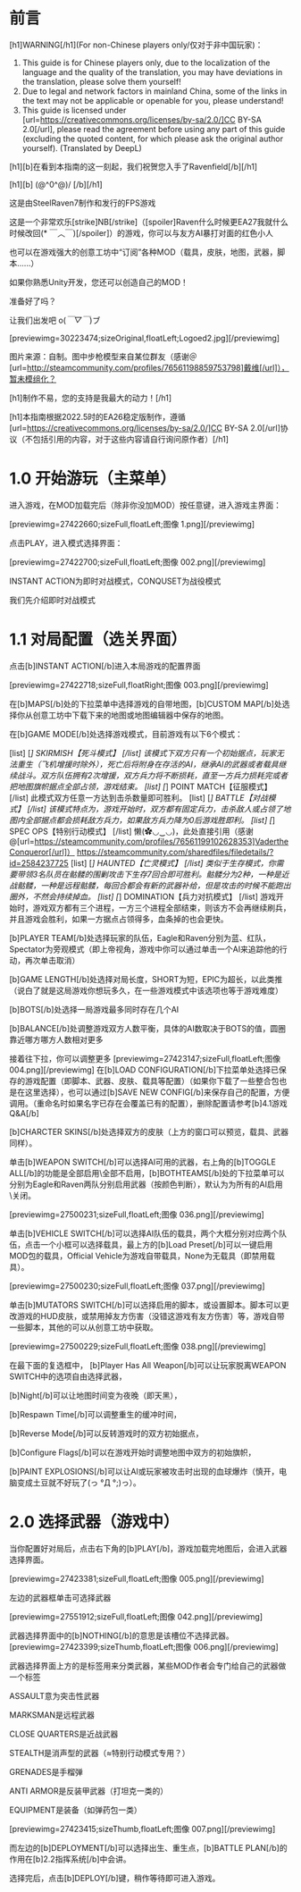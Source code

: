 # 前言
[h1]WARNING[/h1](For non-Chinese players only/仅对于非中国玩家)：
1. This guide is for Chinese players only, due to the localization of the language and the quality of the translation, you may have deviations in the translation, please solve them yourself!
2. Due to legal and network factors in mainland China, some of the links in the text may not be applicable or openable for you, please understand!
3. This guide is licensed under [url=https://creativecommons.org/licenses/by-sa/2.0/]CC BY-SA 2.0[/url], please read the agreement before using any part of this guide (excluding the quoted content, for which please ask the original author yourself).
(Translated by DeepL)

[h1][b]在看到本指南的这一刻起，我们祝贺您入手了Ravenfield[/b][/h1]

[h1][b] \(@^0^@)/ [/b][/h1]

这是由SteelRaven7制作和发行的FPS游戏

这是一个非常欢乐[strike]NB[/strike]（[spoiler]Raven什么时候更EA27我就什么时候改回(* ￣︿￣)[/spoiler]）的游戏，你可以与友方AI暴打对面的红色小人

也可以在游戏强大的创意工坊中“订阅”各种MOD（载具，皮肤，地图，武器，脚本......）

如果你熟悉Unity开发，您还可以创造自己的MOD！

准备好了吗？

让我们出发吧 o(*￣▽￣*)ブ

[previewimg=30223474;sizeOriginal,floatLeft;Logoed2.jpg][/previewimg]

图片来源：自制。图中步枪模型来自某位群友（感谢＠[url=http://steamcommunity.com/profiles/76561198859753798]戴维[/url]），暂未模组化？

[h1]制作不易，您的支持是我最大的动力！[/h1]

[h1]本指南根据2022.5时的EA26稳定版制作，遵循[url=https://creativecommons.org/licenses/by-sa/2.0/]CC BY-SA 2.0[/url]协议（不包括引用的内容，对于这些内容请自行询问原作者）[/h1]

# 1.0 开始游玩（主菜单）
进入游戏，在MOD加载完后（除非你没加MOD）按任意键，进入游戏主界面：

[previewimg=27422660;sizeFull,floatLeft;图像 1.png][/previewimg]

点击PLAY，进入模式选择界面：

[previewimg=27422700;sizeFull,floatLeft;图像 002.png][/previewimg]

INSTANT ACTION为即时对战模式，CONQUSET为战役模式

我们先介绍即时对战模式

# 1.1 对局配置（选关界面）
点击[b]INSTANT ACTION[/b]进入本局游戏的配置界面

[previewimg=27422718;sizeFull,floatRight;图像 003.png][/previewimg]

在[b]MAPS[/b]处的下拉菜单中选择游戏的自带地图，[b]CUSTOM MAP[/b]处选择你从创意工坊中下载下来的地图或地图编辑器中保存的地图。

在[b]GAME MODE[/b]处选择游戏模式，目前游戏有以下6个模式：

[list]
[*] SKIRMISH【死斗模式】
[/list]
该模式下双方只有一个初始据点，玩家无法重生（飞机增援时除外），死亡后将附身在存活的AI，继承AI的武器或者载具继续战斗。双方队伍拥有2次增援，双方兵力将不断损耗，直至一方兵力损耗完或者把地图旗帜据点全部占领，游戏结束。
[list]
[*] POINT MATCH【征服模式】
[/list]
此模式双方任意一方达到击杀数量即可胜利。
[list]
[*] BATTLE【对战模式】
[/list]
该模式特点为，游戏开始时，双方都有固定兵力，击杀敌人或占领了地图内全部据点都会损耗敌方兵力，如果敌方兵力降为0后游戏胜即利。
[list]
[*] SPEC OPS【特别行动模式】
[/list]
懒(✿◡‿◡)，此处直接引用（感谢 @[url=https://steamcommunity.com/profiles/76561199102628353]VadertheConqueror[/url]）
https://steamcommunity.com/sharedfiles/filedetails/?id=2584237725
[list]
[*] HAUNTED【亡灵模式】
[/list]
类似于生存模式，你需要带领3名队员在骷髅的围剿攻击下生存7回合即可胜利。骷髅分为2种，一种是近战骷髅，一种是远程骷髅，每回合都会有新的武器补给，但是攻击的时候不能跑出圈外，不然会持续掉血。
[list]
[*] DOMINATION【兵力对抗模式】
[/list]
游戏开始时，游戏双方都有三个进程，一方三个进程全部结束，则该方不会再继续刷兵，并且游戏会胜利，如果一方据点占领得多，血条掉的也会更快。


[b]PLAYER TEAM[/b]处选择玩家的队伍，Eagle和Raven分别为蓝、红队，Spectator为旁观模式（即上帝视角，游戏中你可以通过单击一个AI来追踪他的行动，再次单击取消）

[b]GAME LENGTH[/b]处选择对局长度，SHORT为短，EPIC为超长，以此类推（说白了就是这局游戏你想玩多久，在一些游戏模式中该选项也等于游戏难度）

[b]BOTS[/b]处选择一局游戏最多同时存在几个AI

[b]BALANCE[/b]处调整游戏双方人数平衡，具体的AI数取决于BOTS的值，圆圈靠近哪方哪方人数相对更多


接着往下拉，你可以调整更多
[previewimg=27423147;sizeFull,floatLeft;图像 004.png][/previewimg]
在[b]LOAD CONFIGURATION[/b]下拉菜单处选择已保存的游戏配置（即脚本、武器、皮肤、载具等配置）（如果你下载了一些整合包也是在这里选择），也可以通过[b]SAVE NEW CONFIG[/b]来保存自己的配置，方便调用。（重命名时如果名字已存在会覆盖已有的配置），删除配置请参考[b]4.1游戏Q&A[/b]


[b]CHARCTER SKINS[/b]处选择双方的皮肤（上方的窗口可以预览，载具、武器同样）。

单击[b]WEAPON SWITCH[/b]可以选择AI可用的武器，右上角的[b]TOGGLE ALL[/b]的功能是全部启用\全部不启用，[b]BOTHTEAMS[/b]处的下拉菜单可以分别为Eagle和Raven两队分别启用武器（按颜色判断），默认为为所有的AI启用\关闭。

[previewimg=27500231;sizeFull,floatLeft;图像 036.png][/previewimg]

单击[b]VEHICLE SWITCH[/b]可以选择AI队伍的载具，两个大框分别对应两个队伍，点击一个小框可以选择载具，最上方的[b]Load Preset[/b]可以一键启用MOD包的载具，Official Vehicle为游戏自带载具，None为无载具（即禁用载具）。

[previewimg=27500230;sizeFull,floatLeft;图像 037.png][/previewimg]

单击[b]MUTATORS SWITCH[/b]可以选择启用的脚本，或设置脚本。脚本可以更改游戏的HUD皮肤，或禁用掉友方伤害（没错这游戏有友方伤害）等，游戏自带一些脚本，其他的可以从创意工坊中获取。

[previewimg=27500229;sizeFull,floatLeft;图像 038.png][/previewimg]

在最下面的复选框中，
[b]Player Has All Weapon[/b]可以让玩家脱离WEAPON SWITCH中的选项自由选择武器，

[b]Night[/b]可以让地图时间变为夜晚（即天黑），

[b]Respawn Time[/b]可以调整重生的缓冲时间，

[b]Reverse Mode[/b]可以反转游戏时的双方初始据点，

[b]Configure Flags[/b]可以在游戏开始时调整地图中双方的初始旗帜，

[b]PAINT EXPLOSIONS[/b]可以让AI或玩家被攻击时出现的血球爆炸（慎开，电脑变成土豆就不好玩了(っ °Д °;)っ）。

# 2.0 选择武器（游戏中）
当你配置好对局后，点击右下角的[b]PLAY[/b]，游戏加载完地图后，会进入武器选择界面。

[previewimg=27423381;sizeFull,floatLeft;图像 005.png][/previewimg]

左边的武器框单击可选择武器

[previewimg=27551912;sizeFull,floatLeft;图像 042.png][/previewimg]

武器选择界面中的[b]NOTHING[/b]的意思是该槽位不选择武器。[previewimg=27423399;sizeThumb,floatLeft;图像 006.png][/previewimg]

武器选择界面上方的是标签用来分类武器，某些MOD作者会专门给自己的武器做一个标签

ASSAULT意为突击性武器

MARKSMAN是远程武器

CLOSE QUARTERS是近战武器

STEALTH是消声型的武器（≈特别行动模式专用？）

GRENADES是手榴弹

ANTI ARMOR是反装甲武器（打坦克一类的）

EQUIPMENT是装备（如弹药包一类）

[previewimg=27423415;sizeThumb,floatLeft;图像 007.png][/previewimg]

而左边的[b]DEPLOYMENT[/b]可以选择出生、重生点，[b]BATTLE PLAN[/b]的作用在[b]2.2指挥系统[/b]中会讲。

选择完后，点击[b]DEPLOY[/b]键，稍作等待即可进入游戏。
